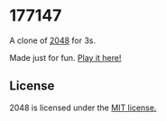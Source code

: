 # 177147
A clone of [2048](https://github.com/gabrielecirulli/2048) for 3s.

Made just for fun. [Play it here!](http://tandpfun.github.io/177147/)

## License
2048 is licensed under the [MIT license.](https://github.com/gabrielecirulli/2048/blob/master/LICENSE.txt)